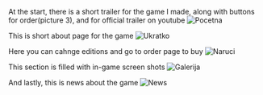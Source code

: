 At the start, there is a short trailer for the game I made, along with buttons for order(picture 3), and for official trailer on youtube
![Pocetna](https://user-images.githubusercontent.com/67857389/176723753-c6de852f-214a-4da4-8ef1-771d843727ff.png)

This is short about page for the game
![Ukratko](https://user-images.githubusercontent.com/67857389/176723802-457a4fe0-babd-4840-a202-bc26a190271c.png)

Here you can cahnge editions and go to order page to buy
![Naruci](https://user-images.githubusercontent.com/67857389/176723811-061742ff-6f15-4028-bfeb-ba976e39d3f7.png)

This section is filled with in-game screen shots
![Galerija](https://user-images.githubusercontent.com/67857389/176723815-2bd0f629-4080-43d3-8e31-93f15e23b430.png)

And lastly, this is news about the game
![News](https://user-images.githubusercontent.com/67857389/176723822-e0ef2e34-e2c0-400f-b3fc-5e7a0267a9c0.png)

